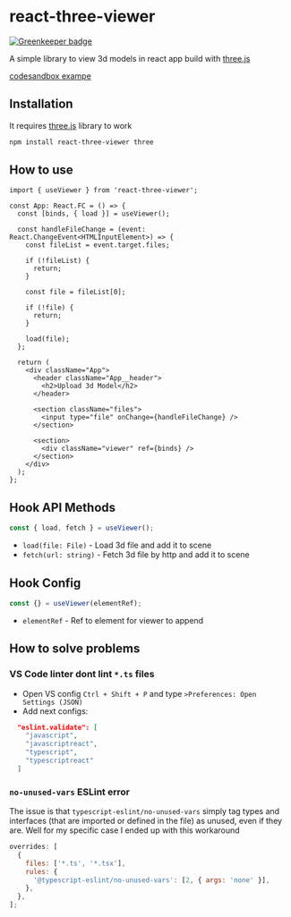 # react-three-viewer

[![Greenkeeper badge](https://badges.greenkeeper.io/SirMoustache/react-three-viewer.svg)](https://greenkeeper.io/)

A simple library to view 3d models in react app build with [three.js](https://github.com/mrdoob/three.js/)

[codesandbox exampe](https://codesandbox.io/s/react-three-viewer-example-l1vni)

## Installation

It requires [three.js](https://github.com/mrdoob/three.js/) library to work

```bash
npm install react-three-viewer three
```

## How to use

```tsx
import { useViewer } from 'react-three-viewer';

const App: React.FC = () => {
  const [binds, { load }] = useViewer();

  const handleFileChange = (event: React.ChangeEvent<HTMLInputElement>) => {
    const fileList = event.target.files;

    if (!fileList) {
      return;
    }

    const file = fileList[0];

    if (!file) {
      return;
    }

    load(file);
  };

  return (
    <div className="App">
      <header className="App__header">
        <h2>Upload 3d Model</h2>
      </header>

      <section className="files">
        <input type="file" onChange={handleFileChange} />
      </section>

      <section>
        <div className="viewer" ref={binds} />
      </section>
    </div>
  );
};
```

## Hook API Methods

```javascript
const { load, fetch } = useViewer();
```

- `load(file: File)` - Load 3d file and add it to scene
- `fetch(url: string)` - Fetch 3d file by http and add it to scene

## Hook Config

```javascript
const {} = useViewer(elementRef);
```

- `elementRef` - Ref to element for viewer to append

## How to solve problems

### VS Code linter dont lint `*.ts` files

- Open VS config `Ctrl + Shift + P` and type `>Preferences: Open Settings (JSON)`
- Add next configs:

```json
  "eslint.validate": [
    "javascript",
    "javascriptreact",
    "typescript",
    "typescriptreact"
  ]
```

### `no-unused-vars` ESLint error

The issue is that `typescript-eslint/no-unused-vars` simply tag types and interfaces
(that are imported or defined in the file) as unused, even if they are.
Well for my specific case I ended up with this workaround

```javascript
overrides: [
  {
    files: ['*.ts', '*.tsx'],
    rules: {
      '@typescript-eslint/no-unused-vars': [2, { args: 'none' }],
    },
  },
];
```
